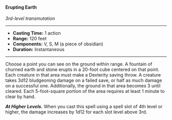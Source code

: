 #### Erupting Earth
*3rd-level transmutation*
___
- **Casting Time:** 1 action
- **Range:** 120 feet
- **Components:** V, S, M (a piece of obsidian)
- **Duration:** Instantaneous
___
Choose a point you can see on the ground within range. A fountain of churned earth and stone erupts in a 20-foot cube centered on that point. Each creature in that area must make a Dexterity saving throw. A creature takes 3d12 bludgeoning damage on a failed save, or half as much damage on a successful one. Additionally, the ground in that area becomes 3 until cleared. Each 5-foot-square portion of the area requires at least 1 minute to clear by hand.

***At Higher Levels.*** When you cast this spell using a spell slot of 4th level or higher, the damage increases by 1d12 for each slot level above 3rd.